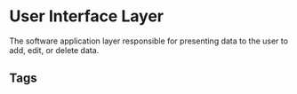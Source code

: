 # User Interface Layer
The software application layer responsible for presenting data to the user to add, edit, or delete data.

## Tags
